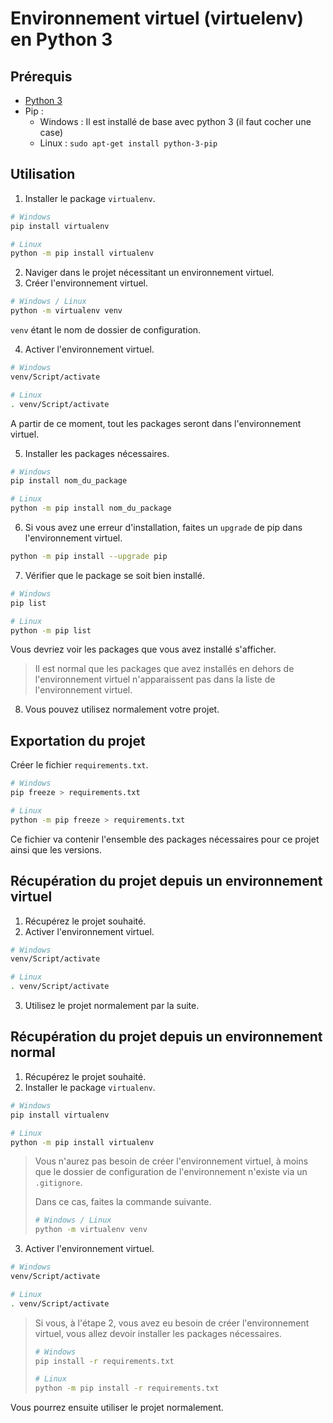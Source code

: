 # Environnement virtuel (virtuelenv) en Python 3



## Prérequis

- [Python 3](https://www.python.org/downloads/)
- Pip : 
  - Windows : Il est installé de base avec python 3 (il faut cocher une case)
  - Linux : `sudo apt-get install python-3-pip`

## Utilisation

1. Installer le package `virtualenv`.

```bash
# Windows
pip install virtualenv

# Linux
python -m pip install virtualenv
```

2. Naviger dans le projet nécessitant un environnement virtuel.
3. Créer l'environnement virtuel.

```bash
# Windows / Linux
python -m virtualenv venv
```

`venv` étant le nom de dossier de configuration.

4. Activer l'environnement virtuel.

```bash
# Windows
venv/Script/activate

# Linux
. venv/Script/activate
```

A partir de ce moment, tout les packages seront dans l'environnement virtuel.

5. Installer les packages nécessaires.

```bash
# Windows
pip install nom_du_package

# Linux
python -m pip install nom_du_package
```

6. Si vous avez une erreur d'installation, faites un `upgrade` de pip dans l'environnement virtuel.

```bash
python -m pip install --upgrade pip
```

7. Vérifier que le package se soit bien installé.

```bash
# Windows
pip list

# Linux
python -m pip list
```

Vous devriez voir les packages que vous avez installé s'afficher.

> Il est normal que les packages que avez installés en dehors de l'environnement virtuel n'apparaissent pas dans la liste de l'environnement virtuel.

8. Vous pouvez utilisez normalement votre projet.

## Exportation du projet

Créer le fichier `requirements.txt`.

```bash
# Windows
pip freeze > requirements.txt

# Linux
python -m pip freeze > requirements.txt
```

Ce fichier va contenir l'ensemble des packages nécessaires pour ce projet ainsi que les versions.

## Récupération du projet depuis un environnement virtuel

1. Récupérez le projet souhaité.
2. Activer l'environnement virtuel.

```bash
# Windows
venv/Script/activate

# Linux
. venv/Script/activate
```

3. Utilisez le projet normalement par la suite.

## Récupération du projet depuis un environnement normal

1. Récupérez le projet souhaité.
2. Installer le package `virtualenv`.

```bash
# Windows
pip install virtualenv

# Linux
python -m pip install virtualenv
```

> Vous n'aurez pas besoin de créer l'environnement virtuel, à moins que le dossier de configuration de l'environnement n'existe via un `.gitignore`.
>
> Dans ce cas, faites la commande suivante.
>
> ```bash
> # Windows / Linux
> python -m virtualenv venv
> ```

3. Activer l'environnement virtuel.

```bash
# Windows
venv/Script/activate

# Linux
. venv/Script/activate
```

> Si vous, à l'étape 2, vous avez eu besoin de créer l'environnement virtuel, vous allez devoir installer les packages nécessaires.
>
> ```bash
> # Windows
> pip install -r requirements.txt
> 
> # Linux
> python -m pip install -r requirements.txt
> ```

Vous pourrez ensuite utiliser le projet normalement.